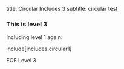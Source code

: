 title: Circular Includes 3
subtitle: circular test

### This is level 3

Including level 1 again:

include[includes.circular1]

EOF Level 3

